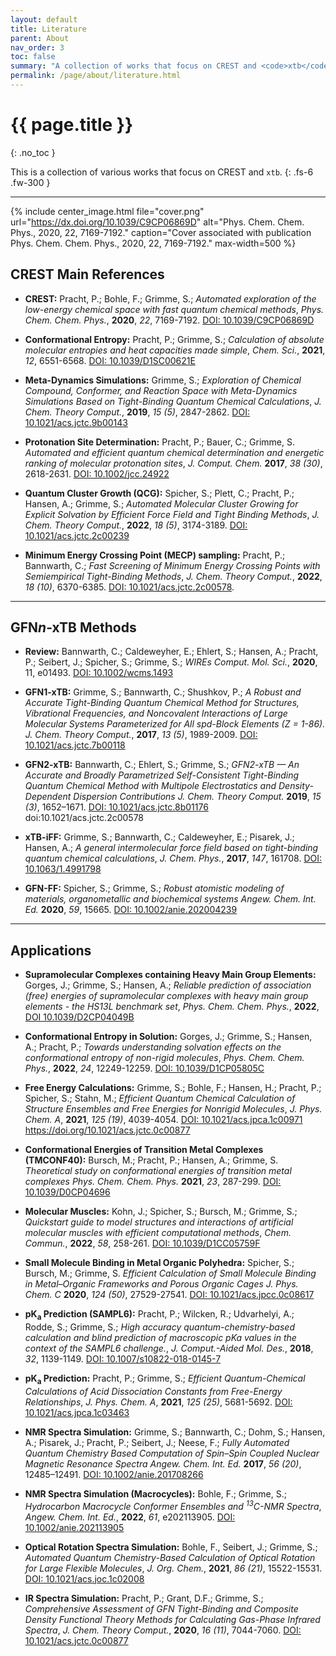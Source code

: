 ```yaml
---
layout: default
title: Literature
parent: About
nav_order: 3
toc: false
summary: "A collection of works that focus on CREST and <code>xtb</code>"
permalink: /page/about/literature.html
---
```


# {{ page.title }}
{: .no_toc }

This is a collection of various works that focus on CREST and `xtb`.
{: .fs-6 .fw-300 }

---


{% include center_image.html file="cover.png" url="https://dx.doi.org/10.1039/C9CP06869D" alt="Phys. Chem. Chem. Phys., 2020, 22, 7169-7192." caption="Cover associated with publication Phys. Chem. Chem. Phys., 2020, 22, 7169-7192." max-width=500 %}


## CREST Main References

- **CREST:** Pracht, P.; Bohle, F.; Grimme, S.; *Automated exploration of the low-energy chemical space with fast quantum chemical methods*, *Phys. Chem. Chem. Phys.*, **2020**, *22*, 7169-7192. [DOI: 10.1039/C9CP06869D](https://doi.org/10.1039/C9CP06869D)

- **Conformational Entropy:** Pracht, P.; Grimme, S.; *Calculation of absolute molecular entropies and heat capacities made simple*, *Chem. Sci.*, **2021**, *12*, 6551-6568. [DOI: 10.1039/D1SC00621E](https://doi.org/10.1039/D1SC00621E)

- **Meta-Dynamics Simulations:** Grimme, S.; *Exploration of Chemical Compound, Conformer, and Reaction Space with Meta-Dynamics Simulations Based on Tight-Binding Quantum Chemical Calculations*, *J. Chem. Theory Comput.*, **2019**, *15 (5)*, 2847-2862. [DOI: 10.1021/acs.jctc.9b00143](https://doi.org/10.1021/acs.jctc.9b00143)

- **Protonation Site Determination:** Pracht, P.; Bauer, C.; Grimme, S. *Automated and efficient quantum chemical determination and energetic ranking of molecular protonation sites*, *J. Comput. Chem.* **2017**, *38 (30)*, 2618-2631. [DOI: 10.1002/jcc.24922](https://doi.org/10.1002/jcc.24922)

- **Quantum Cluster Growth (QCG):** Spicher, S.; Plett, C.; Pracht, P.; Hansen, A.; Grimme, S.; *Automated Molecular Cluster Growing for Explicit Solvation by Efficient Force Field and Tight Binding Methods*, *J. Chem. Theory Comput.*, **2022**, *18 (5)*, 3174-3189. [DOI: 10.1021/acs.jctc.2c00239](https://doi.org/10.1021/acs.jctc.2c00239)

- **Minimum Energy Crossing Point (MECP) sampling:** Pracht, P.; Bannwarth, C.; *Fast Screening of Minimum Energy Crossing Points with Semiempirical Tight-Binding Methods*, *J. Chem. Theory Comput.*, **2022**, *18 (10)*, 6370-6385. [DOI: 10.1021/acs.jctc.2c00578](https://doi.org/10.1021/acs.jctc.2c00578).



---

## GFN*n*-xTB Methods

- **Review:** Bannwarth, C.; Caldeweyher, E.; Ehlert, S.; Hansen, A.; Pracht, P.; Seibert, J.; Spicher, S.; Grimme, S.; *WIREs Comput. Mol. Sci.*, **2020**, 11, e01493. [DOI: 10.1002/wcms.1493](https://doi.org/10.1002/wcms.1493)

- **GFN1-xTB:** Grimme, S.; Bannwarth, C.; Shushkov, P.; *A Robust and Accurate Tight-Binding Quantum Chemical Method for Structures, Vibrational Frequencies, and Noncovalent Interactions of Large Molecular Systems Parameterized for All spd-Block Elements (Z = 1-86).* *J. Chem. Theory Comput.*, **2017**, *13 (5)*, 1989-2009. [DOI: 10.1021/acs.jctc.7b00118](https://doi.org/10.1021/acs.jctc.7b00118)

- **GFN2-xTB:** Bannwarth, C.; Ehlert, S.; Grimme, S.; *GFN2-xTB — An Accurate and Broadly Parametrized Self-Consistent Tight-Binding Quantum Chemical Method with Multipole Electrostatics and Density-Dependent Dispersion Contributions* *J. Chem. Theory Comput.* **2019**, *15 (3)*, 1652–1671. [DOI: 10.1021/acs.jctc.8b01176](https://doi.org/10.1021/acs.jctc.8b01176)
doi:10.1021/acs.jctc.2c00578
- **xTB-iFF:** Grimme, S.; Bannwarth, C.; Caldeweyher, E.; Pisarek, J.; Hansen, A.; *A general intermolecular force field based on tight-binding quantum chemical calculations*, *J. Chem. Phys.*, **2017**, *147*, 161708. [DOI: 10.1063/1.4991798](https://doi.org/10.1063/1.4991798)

- **GFN-FF:** Spicher, S.; Grimme, S.; *Robust atomistic modeling of materials, organometallic and biochemical systems* *Angew. Chem. Int. Ed.* **2020**, *59*, 15665. [DOI: 10.1002/anie.202004239](https://doi.org/10.1002/anie.202004239)

---

## Applications

- **Supramolecular Complexes containing Heavy Main Group Elements:** Gorges, J.; Grimme, S.; Hansen, A.; *Reliable prediction of association (free) energies of supramolecular complexes with heavy main group elements - the HS13L benchmark set*, *Phys. Chem. Chem. Phys.*, **2022**, [DOI 10.1039/D2CP04049B](https://doi.org/10.1039/D2CP04049B)

- **Conformational Entropy in Solution:** Gorges, J.; Grimme, S.; Hansen, A.; Pracht, P.; *Towards understanding solvation effects on the conformational entropy of non-rigid molecules*, *Phys. Chem. Chem. Phys.*, **2022**, *24*, 12249-12259. [DOI: 10.1039/D1CP05805C](https://doi.org/10.1039/D1CP05805C)

- **Free Energy Calculations:** Grimme, S.; Bohle, F.; Hansen, H.; Pracht, P.; Spicher, S.; Stahn, M.; *Efficient Quantum Chemical Calculation of Structure Ensembles and Free Energies for Nonrigid Molecules*, *J. Phys. Chem. A*, **2021**, *125 (19)*, 4039-4054. [DOI: 10.1021/acs.jpca.1c00971](https://doi.org/10.1021/acs.jpca.1c00971)
https://doi.org/10.1021/acs.jctc.0c00877
- **Conformational Energies of Transition Metal Complexes (TMCONF40):** Bursch, M.; Pracht, P.; Hansen, A.; Grimme, S. *Theoretical study on conformational energies of transition metal complexes* *Phys. Chem. Chem. Phys.* **2021**, *23*, 287-299. [DOI: 10.1039/D0CP04696](https://doi.org/10.1039/D0CP04696E)

- **Molecular Muscles:** Kohn, J.; Spicher, S.; Bursch, M.; Grimme, S.; *Quickstart guide to model structures and interactions of artificial molecular muscles with efficient computational methods*, *Chem. Commun.*, **2022**, *58*, 258-261. [DOI: 10.1039/D1CC05759F](https://doi.org/10.1039/D1CC05759F)

- **Small Molecule Binding in Metal Organic Polyhedra:** Spicher, S.; Bursch, M.; Grimme, S. *Efficient Calculation of Small Molecule Binding in Metal–Organic Frameworks and Porous Organic Cages* *J. Phys. Chem. C* **2020**, *124 (50)*, 27529-27541. [DOI: 10.1021/acs.jpcc.0c08617](https://doi.org/10.1021/acs.jpcc.0c08617)

- **pK<sub>a</sub> Prediction (SAMPL6):** Pracht, P.; Wilcken, R.; Udvarhelyi, A.; Rodde, S.; Grimme, S.; *High accuracy quantum-chemistry-based calculation and blind prediction of macroscopic pKa values in the context of the SAMPL6 challenge.*, *J. Comput.-Aided Mol. Des.*, **2018**, *32*, 1139-1149. [DOI: 10.1007/s10822-018-0145-7](https://doi.org/10.1007/s10822-018-0145-7)

- **pK<sub>a</sub> Prediction:** Pracht, P.; Grimme, S.; *Efficient Quantum-Chemical Calculations of Acid Dissociation Constants from Free-Energy Relationships*, *J. Phys. Chem. A*, **2021**, *125 (25)*, 5681-5692. [DOI: 10.1021/acs.jpca.1c03463](https://doi.org/10.1021/acs.jpca.1c03463)

- **NMR Spectra Simulation:** Grimme, S.; Bannwarth, C.; Dohm, S.; Hansen, A.; Pisarek, J.; Pracht, P.; Seibert, J.; Neese, F.; *Fully Automated Quantum Chemistry Based Computation of Spin–Spin Coupled Nuclear Magnetic Resonance Spectra* *Angew. Chem. Int. Ed.* **2017**, *56 (20)*, 12485–12491. [DOI: 10.1002/anie.201708266](https://doi.org/10.1002/anie.201708266)

- **NMR Spectra Simulation (Macrocycles):** Bohle, F.; Grimme, S.; *Hydrocarbon Macrocycle Conformer Ensembles and <sup>13</sup>C-NMR Spectra*, *Angew. Chem. Int. Ed.*, **2022**, *61*, e202113905.      [DOI: 10.1002/anie.202113905](https://doi.org/10.1002/anie.202113905)


- **Optical Rotation Spectra Simulation:** Bohle, F., Seibert, J.; Grimme, S.; *Automated Quantum Chemistry-Based Calculation of Optical Rotation for Large Flexible Molecules*, *J. Org. Chem.*, **2021**, *86 (21)*, 15522-15531. [DOI: 10.1021/acs.joc.1c02008](https://doi.org/10.1021/acs.joc.1c02008)

- **IR Spectra Simulation:** Pracht, P.; Grant, D.F.; Grimme, S.; *Comprehensive Assessment of GFN Tight-Binding and Composite Density Functional Theory Methods for Calculating Gas-Phase Infrared Spectra*, *J. Chem. Theory Comput.*, **2020**, *16 (11)*, 7044-7060. [DOI: 10.1021/acs.jctc.0c00877](https://doi.org/10.1021/acs.jctc.0c00877)
